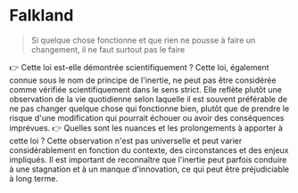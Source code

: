 # Falkland

> Si quelque chose fonctionne et que rien ne pousse à faire un changement, il ne faut surtout pas le faire
>
> 
👉 Cette loi est-elle démontrée scientifiquement ?
Cette loi, également connue sous le nom de principe de l'inertie, ne peut pas être considérée comme vérifiée scientifiquement dans le sens strict. Elle reflète plutôt une observation de la vie quotidienne selon laquelle il est souvent préférable de ne pas changer quelque chose qui fonctionne bien, plutôt que de prendre le risque d'une modification qui pourrait échouer ou avoir des conséquences imprévues.
👉 Quelles sont les nuances et les prolongements à apporter à cette loi ?
Cette observation n'est pas universelle et peut varier considérablement en fonction du contexte, des circonstances et des enjeux impliqués. Il est important de reconnaître que l'inertie peut parfois conduire à une stagnation et à un manque d'innovation, ce qui peut être préjudiciable à long terme.

